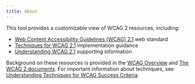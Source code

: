 ```yaml
---
title: About
---
```

This tool provides a customizable view of WCAG 2 resources, including:

-   [Web Content Accessibility Guidelines (WCAG) 2.1](http://www.w3.org/TR/WCAG21/) web standard
-   [Techniques for WCAG 2.1]({{site.techniqueurl}}) implementation guidance
-   [Understanding WCAG 2.1]({{site.understandingurl}}) supporting information

Background on these resources is provided in the [WCAG Overview](http://www.w3.org/WAI/intro/wcag.php) and [The WCAG 2 documents](http://www.w3.org/WAI/intro/wcag20). For important information about techniques, see [Understanding Techniques for WCAG Success Criteria](http://www.w3.org/TR/2014/NOTE-UNDERSTANDING-WCAG20-20140916/understanding-techniques.html#understanding-techniques).
